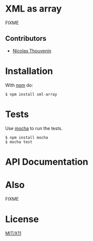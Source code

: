 # XML as array

FIXME

## Contributors

  * [Nicolas Thouvenin](https://github.com/touv) 

# Installation

With [npm](http://npmjs.org) do:

    $ npm install xml-array


# Tests

Use [mocha](https://github.com/visionmedia/mocha) to run the tests.

    $ npm install mocha
    $ mocha test

# API Documentation




# Also

FIXME


# License

[MIT/X11](https://github.com/touv/node-xml-array/blob/master/LICENSE)


